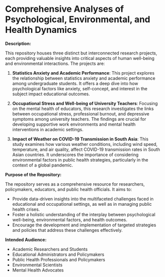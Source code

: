 # Comprehensive Analyses of Psychological, Environmental, and Health Dynamics

**Description:**

This repository houses three distinct but interconnected research projects, each providing valuable insights into critical aspects of human well-being and environmental interactions. The projects are:

1. **Statistics Anxiety and Academic Performance**: This project explores the relationship between statistics anxiety and academic performance among undergraduate students. It offers a deep dive into how psychological factors like anxiety, self-concept, and interest in the subject impact educational outcomes. 

2. **Occupational Stress and Well-being of University Teachers**: Focusing on the mental health of educators, this research investigates the links between occupational stress, professional burnout, and depressive symptoms among university teachers. The findings are crucial for developing supportive work environments and mental health interventions in academic settings.

3. **Impact of Weather on COVID-19 Transmission in South Asia**: This study examines how various weather conditions, including wind speed, temperature, and air quality, affect COVID-19 transmission rates in South Asian countries. It underscores the importance of considering environmental factors in public health strategies, particularly in the context of a global pandemic.

**Purpose of the Repository:**

The repository serves as a comprehensive resource for researchers, policymakers, educators, and public health officials. It aims to:
- Provide data-driven insights into the multifaceted challenges faced in educational and occupational settings, as well as in managing public health crises.
- Foster a holistic understanding of the interplay between psychological well-being, environmental factors, and health outcomes.
- Encourage the development and implementation of targeted strategies and policies that address these challenges effectively.

**Intended Audience:**

- Academic Researchers and Students
- Educational Administrators and Policymakers
- Public Health Professionals and Policymakers
- Environmental Scientists
- Mental Health Advocates
